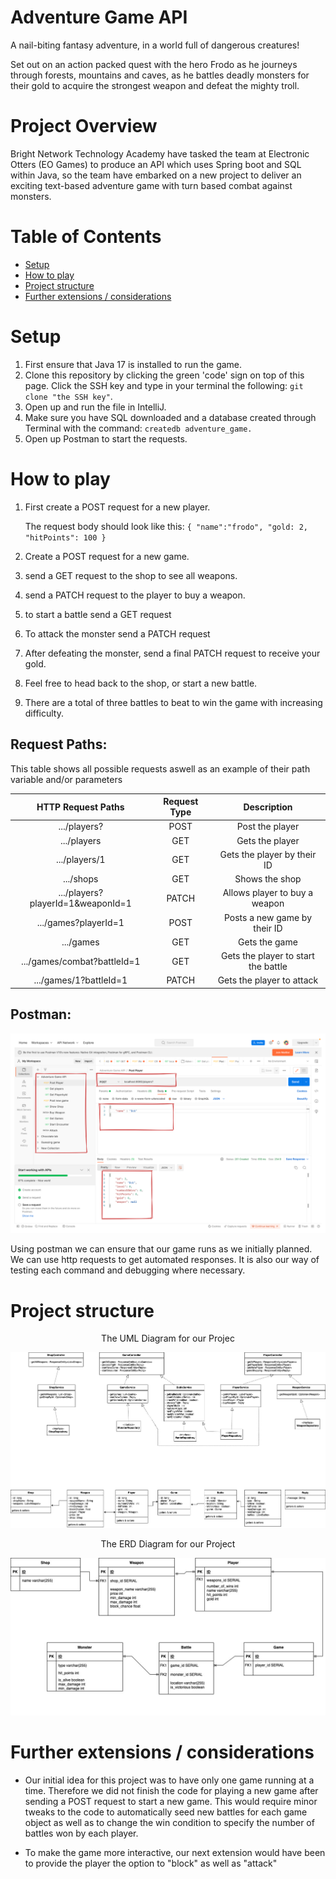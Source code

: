 # Adventure Game API

A nail-biting fantasy adventure, in a world full of dangerous creatures!

Set out on an action packed quest with the hero Frodo as he journeys through forests, mountains and caves, as he battles deadly monsters for their gold to acquire the strongest weapon and defeat the mighty troll.




# Project Overview

Bright Network Technology Academy have tasked the team at Electronic Otters (EO Games) to produce an API which uses Spring boot and SQL within Java, so the team have embarked on a new project to deliver an exciting text-based adventure game with turn based combat against monsters.

# Table of Contents 

- [Setup](#setup)
- [How to play](#how-to-play)
- [Project structure](#project-structure)
- [Further extensions / considerations](#further-extensions--considerations)



# Setup 


1. First ensure that Java 17 is installed to run the game.
2. Clone this repository by clicking the green 'code' sign on top of this page. Click the SSH key and type in your terminal the following: `git clone "the SSH key"`.
3. Open up and run the file in IntelliJ.
4. Make sure you have SQL downloaded and a database created through Terminal with the command: `createdb adventure_game.`
5. Open up Postman to start the requests.

# How to play

1. First create a POST request for a new player. 

   The request body should look like this:
       ```
        {
        "name":"frodo",
        "gold: 2,
        "hitPoints": 100
        }
       ```
       
2. Create a POST request for a new game. 
3. send a GET request to the shop to see all weapons.
4. send a PATCH request to the player to buy a weapon.
5. to start a battle send a GET request  
6. To attack the monster send a PATCH request
7. After defeating the monster, send a final PATCH request to receive your gold.
8. Feel free to head back to the shop, or start a new battle.
9. There are a total of three battles to beat to win the game with increasing difficulty.

## Request Paths:

This table shows all possible requests aswell as an example of their path variable and/or parameters

| HTTP Request Paths | Request Type | Description |
|:---:|:---:|:---:|
| .../players? | POST | Post the player |
| .../players | GET | Gets the player |
| .../players/1 | GET | Gets the player by their ID |
| .../shops | GET | Shows the shop |
| .../players?playerId=1&weaponId=1 | PATCH | Allows player to buy a weapon |
| .../games?playerId=1 | POST | Posts a new game by their ID |
| .../games | GET | Gets the game |
| .../games/combat?battleId=1 | GET | Gets the player to start the battle  |
| .../games/1?battleId=1 | PATCH | Gets the player to attack |


## Postman:

<p align="center">

</p>

![alt text](postman.png)


Using postman we can ensure that our game runs as we initially planned. We can use http requests to get automated responses. It is also our way of testing each command and debugging where necessary.




# Project structure

<p align="center">
The UML Diagram for our Projec
</p>

![alt text](backend_UML.jpg)



<p align="center">
The ERD Diagram for our Project
</p>

![alt text](backend_ERD.jpg)



# Further extensions / considerations

-  Our initial idea for this project was to have only one game running at a time. Therefore we did not finish the code for playing a new game after sending a POST request to start a new game. This would require minor tweaks to the code to automatically seed new battles for each game object as well as to change the win condition to specify the number of battles won by each player.

- To make the game more interactive, our next extension would have been to provide the player the option to "block" as well as "attack"

